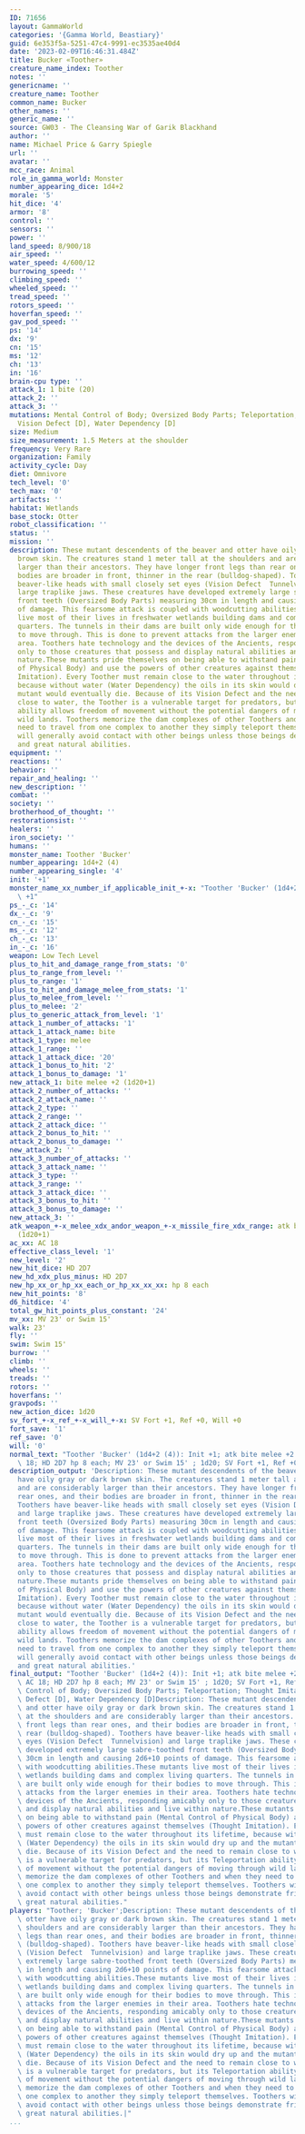```yaml
---
ID: 71656
layout: GammaWorld
categories: '{Gamma World, Beastiary}'
guid: 6e353f5a-5251-47c4-9991-ec3535ae40d4
date: '2023-02-09T16:46:31.484Z'
title: Bucker «Toother»
creature_name_index: Toother
notes: ''
genericname: ''
creature_name: Toother
common_name: Bucker
other_names: ''
generic_name: ''
source: GW03 - The Cleansing War of Garik Blackhand
author: ''
name: Michael Price & Garry Spiegle
url: ''
avatar: ''
mcc_race: Animal
role_in_gamma_world: Monster
number_appearing_dice: 1d4+2
morale: '5'
hit_dice: '4'
armor: '8'
control: ''
sensors: ''
power: ''
land_speed: 8/900/18
air_speed: ''
water_speed: 4/600/12
burrowing_speed: ''
climbing_speed: ''
wheeled_speed: ''
tread_speed: ''
rotors_speed: ''
hoverfan_speed: ''
gav_pod_speed: ''
ps: '14'
dx: '9'
cn: '15'
ms: '12'
ch: '13'
in: '16'
brain-cpu type: ''
attack_1: 1 bite (20)
attack_2: ''
attack_3: ''
mutations: Mental Control of Body; Oversized Body Parts; Teleportation; Thought Imitation;
  Vision Defect [D], Water Dependency [D]
size: Medium
size_measurement: 1.5 Meters at the shoulder
frequency: Very Rare
organization: Family
activity_cycle: Day
diet: Omnivore
tech_level: '0'
tech_max: '0'
artifacts: ''
habitat: Wetlands
base_stock: Otter
robot_classification: ''
status: ''
mission: ''
description: These mutant descendents of the beaver and otter have oily gray or dark
  brown skin. The creatures stand 1 meter tall at the shoulders and are considerably
  larger than their ancestors. They have longer front legs than rear ones, and their
  bodies are broader in front, thinner in the rear (bulldog-shaped). Toothers have
  beaver-like heads with small closely set eyes (Vision Defect  Tunnelvision) and
  large traplike jaws. These creatures have developed extremely large sabre-toothed
  front teeth (Oversized Body Parts) measuring 30cm in length and causing 2d6+10 points
  of damage. This fearsome attack is coupled with woodcutting abilities.These mutants
  live most of their lives in freshwater wetlands building dams and complex living
  quarters. The tunnels in their dams are built only wide enough for their bodies
  to move through. This is done to prevent attacks from the larger enemies in their
  area. Toothers hate technology and the devices of the Ancients, responding amicably
  only to those creatures that possess and display natural abilities and live within
  nature.These mutants pride themselves on being able to withstand pain (Mental Control
  of Physical Body) and use the powers of other creatures against themselves (Thought
  Imitation). Every Toother must remain close to the water throughout its lifetime,
  because without water (Water Dependency) the oils in its skin would dry up and the
  mutant would eventually die. Because of its Vision Defect and the need to remain
  close to water, the Toother is a vulnerable target for predators, but its Teleportation
  ability allows freedom of movement without the potential dangers of moving through
  wild lands. Toothers memorize the dam complexes of other Toothers and when they
  need to travel from one complex to another they simply teleport themselves. Toothers
  will generally avoid contact with other beings unless those beings demonstrate friendliness
  and great natural abilities.
equipment: ''
reactions: ''
behavior: ''
repair_and_healing: ''
new_description: ''
combat: ''
society: ''
brotherhood_of_thought: ''
restorationsist: ''
healers: ''
iron_society: ''
humans: ''
monster_name: Toother 'Bucker'
number_appearing: 1d4+2 (4)
number_appearing_single: '4'
init: '+1'
monster_name_xx_number_if_applicable_init_+-x: "Toother 'Bucker' (1d4+2 (4)): Init\
  \ +1"
ps_-_c: '14'
dx_-_c: '9'
cn_-_c: '15'
ms_-_c: '12'
ch_-_c: '13'
in_-_c: '16'
weapon: Low Tech Level
plus_to_hit_and_damage_range_from_stats: '0'
plus_to_range_from_level: ''
plus_to_range: '1'
plus_to_hit_and_damage_melee_from_stats: '1'
plus_to_melee_from_level: ''
plus_to_melee: '2'
plus_to_generic_attack_from_level: '1'
attack_1_number_of_attacks: '1'
attack_1_attack_name: bite
attack_1_type: melee
attack_1_range: ''
attack_1_attack_dice: '20'
attack_1_bonus_to_hit: '2'
attack_1_bonus_to_damage: '1'
new_attack_1: bite melee +2 (1d20+1)
attack_2_number_of_attacks: ''
attack_2_attack_name: ''
attack_2_type: ''
attack_2_range: ''
attack_2_attack_dice: ''
attack_2_bonus_to_hit: ''
attack_2_bonus_to_damage: ''
new_attack_2: ''
attack_3_number_of_attacks: ''
attack_3_attack_name: ''
attack_3_type: ''
attack_3_range: ''
attack_3_attack_dice: ''
attack_3_bonus_to_hit: ''
attack_3_bonus_to_damage: ''
new_attack_3: ''
atk_weapon_+-x_melee_xdx_andor_weapon_+-x_missile_fire_xdx_range: atk bite melee +2
  (1d20+1)
ac_xx: AC 18
effective_class_level: '1'
new_level: '2'
new_hit_dice: HD 2D7
new_hd_xdx_plus_minus: HD 2D7
new_hp_xx_or_hp_xx_each_or_hp_xx_xx_xx: hp 8 each
new_hit_points: '8'
d6_hitdice: '4'
total_gw_hit_points_plus_constant: '24'
mv_xx: MV 23' or Swim 15'
walk: 23'
fly: ''
swim: Swim 15'
burrow: ''
climb: ''
wheels: ''
treads: ''
rotors: ''
hoverfans: ''
gravpods: ''
new_action_dice: 1d20
sv_fort_+-x_ref_+-x_will_+-x: SV Fort +1, Ref +0, Will +0
fort_save: '1'
ref_save: '0'
will: '0'
normal_text: "Toother 'Bucker' (1d4+2 (4)): Init +1; atk bite melee +2 (1d20+1); AC\
  \ 18; HD 2D7 hp 8 each; MV 23' or Swim 15' ; 1d20; SV Fort +1, Ref +0, Will +0"
description_output: 'Description: These mutant descendents of the beaver and otter
  have oily gray or dark brown skin. The creatures stand 1 meter tall at the shoulders
  and are considerably larger than their ancestors. They have longer front legs than
  rear ones, and their bodies are broader in front, thinner in the rear (bulldog-shaped).
  Toothers have beaver-like heads with small closely set eyes (Vision Defect  Tunnelvision)
  and large traplike jaws. These creatures have developed extremely large sabre-toothed
  front teeth (Oversized Body Parts) measuring 30cm in length and causing 2d6+10 points
  of damage. This fearsome attack is coupled with woodcutting abilities.These mutants
  live most of their lives in freshwater wetlands building dams and complex living
  quarters. The tunnels in their dams are built only wide enough for their bodies
  to move through. This is done to prevent attacks from the larger enemies in their
  area. Toothers hate technology and the devices of the Ancients, responding amicably
  only to those creatures that possess and display natural abilities and live within
  nature.These mutants pride themselves on being able to withstand pain (Mental Control
  of Physical Body) and use the powers of other creatures against themselves (Thought
  Imitation). Every Toother must remain close to the water throughout its lifetime,
  because without water (Water Dependency) the oils in its skin would dry up and the
  mutant would eventually die. Because of its Vision Defect and the need to remain
  close to water, the Toother is a vulnerable target for predators, but its Teleportation
  ability allows freedom of movement without the potential dangers of moving through
  wild lands. Toothers memorize the dam complexes of other Toothers and when they
  need to travel from one complex to another they simply teleport themselves. Toothers
  will generally avoid contact with other beings unless those beings demonstrate friendliness
  and great natural abilities.'
final_output: "Toother 'Bucker' (1d4+2 (4)): Init +1; atk bite melee +2 (1d20+1);\
  \ AC 18; HD 2D7 hp 8 each; MV 23' or Swim 15' ; 1d20; SV Fort +1, Ref +0, Will +0Mental\
  \ Control of Body; Oversized Body Parts; Teleportation; Thought Imitation; Vision\
  \ Defect [D], Water Dependency [D]Description: These mutant descendents of the beaver\
  \ and otter have oily gray or dark brown skin. The creatures stand 1 meter tall\
  \ at the shoulders and are considerably larger than their ancestors. They have longer\
  \ front legs than rear ones, and their bodies are broader in front, thinner in the\
  \ rear (bulldog-shaped). Toothers have beaver-like heads with small closely set\
  \ eyes (Vision Defect  Tunnelvision) and large traplike jaws. These creatures have\
  \ developed extremely large sabre-toothed front teeth (Oversized Body Parts) measuring\
  \ 30cm in length and causing 2d6+10 points of damage. This fearsome attack is coupled\
  \ with woodcutting abilities.These mutants live most of their lives in freshwater\
  \ wetlands building dams and complex living quarters. The tunnels in their dams\
  \ are built only wide enough for their bodies to move through. This is done to prevent\
  \ attacks from the larger enemies in their area. Toothers hate technology and the\
  \ devices of the Ancients, responding amicably only to those creatures that possess\
  \ and display natural abilities and live within nature.These mutants pride themselves\
  \ on being able to withstand pain (Mental Control of Physical Body) and use the\
  \ powers of other creatures against themselves (Thought Imitation). Every Toother\
  \ must remain close to the water throughout its lifetime, because without water\
  \ (Water Dependency) the oils in its skin would dry up and the mutant would eventually\
  \ die. Because of its Vision Defect and the need to remain close to water, the Toother\
  \ is a vulnerable target for predators, but its Teleportation ability allows freedom\
  \ of movement without the potential dangers of moving through wild lands. Toothers\
  \ memorize the dam complexes of other Toothers and when they need to travel from\
  \ one complex to another they simply teleport themselves. Toothers will generally\
  \ avoid contact with other beings unless those beings demonstrate friendliness and\
  \ great natural abilities."
players: "Toother; 'Bucker';Description: These mutant descendents of the beaver and\
  \ otter have oily gray or dark brown skin. The creatures stand 1 meter tall at the\
  \ shoulders and are considerably larger than their ancestors. They have longer front\
  \ legs than rear ones, and their bodies are broader in front, thinner in the rear\
  \ (bulldog-shaped). Toothers have beaver-like heads with small closely set eyes\
  \ (Vision Defect  Tunnelvision) and large traplike jaws. These creatures have developed\
  \ extremely large sabre-toothed front teeth (Oversized Body Parts) measuring 30cm\
  \ in length and causing 2d6+10 points of damage. This fearsome attack is coupled\
  \ with woodcutting abilities.These mutants live most of their lives in freshwater\
  \ wetlands building dams and complex living quarters. The tunnels in their dams\
  \ are built only wide enough for their bodies to move through. This is done to prevent\
  \ attacks from the larger enemies in their area. Toothers hate technology and the\
  \ devices of the Ancients, responding amicably only to those creatures that possess\
  \ and display natural abilities and live within nature.These mutants pride themselves\
  \ on being able to withstand pain (Mental Control of Physical Body) and use the\
  \ powers of other creatures against themselves (Thought Imitation). Every Toother\
  \ must remain close to the water throughout its lifetime, because without water\
  \ (Water Dependency) the oils in its skin would dry up and the mutant would eventually\
  \ die. Because of its Vision Defect and the need to remain close to water, the Toother\
  \ is a vulnerable target for predators, but its Teleportation ability allows freedom\
  \ of movement without the potential dangers of moving through wild lands. Toothers\
  \ memorize the dam complexes of other Toothers and when they need to travel from\
  \ one complex to another they simply teleport themselves. Toothers will generally\
  \ avoid contact with other beings unless those beings demonstrate friendliness and\
  \ great natural abilities.|"
...
```


